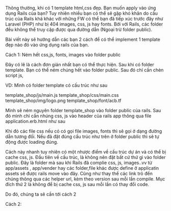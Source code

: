 
Thông thường, khi có 1 template html,css đẹp. Bạn muốn apply vào ứng dụng Rails của bạn? Tuy nhiên nhiều bạn có thể sẽ gặp khó khăn do cấu trúc của Rails khá khác với những FW có thể bạn đã tiếp xúc trước đây như Laravel (PHP) như bị 404 images, css, js hay fonts.
Bởi với Rails, các folder đều không thể truy cập được qua đường dẫn (Ngoại trừ folder public).

Bài viết này sẽ hướng dẫn các bạn 2 cách để có thể implement 1 template đẹp nào đó vào ứng dụng rails của bạn.


Cách 1: Ném hết css,js, fonts, images vào folder public

Đây có lẽ là cách đơn giản nhất bạn có thể thực hiện. Sau khi có folder template. Bạn có thể ném chúng hết vào folder public. Sau đó chỉ cần chèn script js, 

VD: Mình có folder template có cấu trúc như sau

template_shop/js/main.js
template_shop/css/main.css
template_shop/img/logo.png
template_shop/font/acb.tf

Mình sẽ ném nguyên folder template_shop vào folder public của rails. Sau đó mình chỉ cần nhúng css, js vào header của rails app thông qua file application.erb.html như sau

<link rel="stylesheet" media="all" href="/template_shop/css/main.css" />

<script src="/template_shop/css/main.js"></script>

Khi đó các file css nếu có có gọi file images, fonts thì sẽ gọi ở dạng đường dẫn tương đối. Nếu đã đặt đúng cấu trúc như trên ở folder public thì sẽ tự động được loading đúng.

Cách này nhanh tuy nhiên có một nhược điểm về cấu trúc dự án và có thể bị cache css, js.
Đầu tiên về cấu trúc, là không nên đặt bất cứ thứ gì vào folder public. Đây là folder mà sau khi Rails đã complie css, js, images..vv từ app/assets , app/vender hay các folder,file khác được define ở applicatin assets sẽ được rails move vào đây. Cũng như thay thế các link trỏ đến chúng thông qua các helper url, kèm theo version sau mỗi lần compile. 
Mục đích thứ 2 là không để bị cache css, js sau mỗi lần có thay đổi code.

Do đó, chúng ta sẽ cần tới cách 2

Cách 2: 
